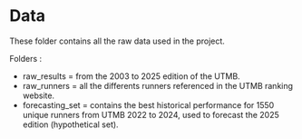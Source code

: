 # Data

These folder contains all the raw data used in the project.

Folders :

- raw_results = from the 2003 to 2025 edition of the UTMB.
- raw_runners = all the differents runners referenced in the UTMB ranking website.
- forecasting_set = contains the best historical performance for 1550 unique runners from UTMB 2022 to 2024, used to forecast the 2025 edition (hypothetical set).